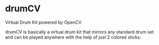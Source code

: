 # drumCV
Virtual Drum Kit powered by OpenCV

drumCV is basically a virtual drum kit that mirrors any standard drum set and can be played anywhere with the help of just 2 colored sticks.
